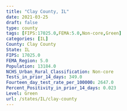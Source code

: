 ```yaml
---
title: "Clay County, IL"
date: 2021-03-25
draft: false
type: county
tags: [FIPS:17025.0,FEMA:5.0,Non-core,Green]
categories: [IL]
County: Clay County
State: IL
FIPS: 17025.0
FEMA_Region: 5.0
Population: 13184.0
NCHS_Urban_Rural_Classification: Non-core
Tests_in_prior_14_days: 349.0
Fourteen_day_test_rate_per_100000: 2647.0
Percent_Positivity_in_prior_14_days: 0.023
Level: Green
url: /states/IL/clay-county
---
```



